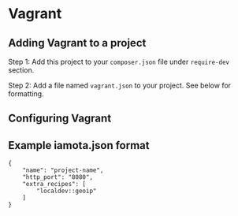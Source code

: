 # Vagrant

## Adding Vagrant to a project

Step 1:
Add this project to your `composer.json` file under `require-dev` section.

Step 2:
Add a file named `vagrant.json` to your project. See below for formatting.

## Configuring Vagrant



## Example iamota.json format
```
{
	"name": "project-name",
	"http_port": "8080",
	"extra_recipes": [
		"localdev::geoip"
	]
}
```
